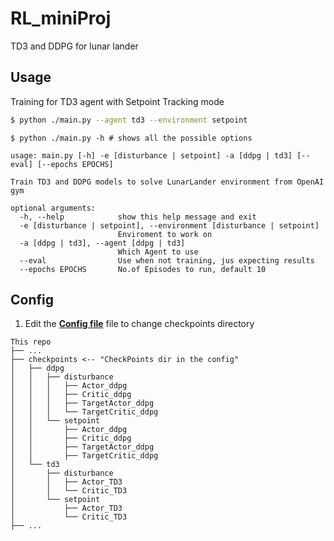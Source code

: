 # RL_miniProj
TD3 and DDPG for lunar lander

## Usage

Training for TD3 agent with Setpoint Tracking mode

```sh
$ python ./main.py --agent td3 --environment setpoint
```

```
$ python ./main.py -h # shows all the possible options

usage: main.py [-h] -e [disturbance | setpoint] -a [ddpg | td3] [--eval] [--epochs EPOCHS]

Train TD3 and DDPG models to solve LunarLander environment from OpenAI gym

optional arguments:
  -h, --help            show this help message and exit
  -e [disturbance | setpoint], --environment [disturbance | setpoint]
                        Enviroment to work on
  -a [ddpg | td3], --agent [ddpg | td3]
                        Which Agent to use
  --eval                Use when not training, jus expecting results
  --epochs EPOCHS       No.of Episodes to run, default 10
```

## Config

1. Edit the **[Config file](config.yml)** file to change checkpoints directory
```
This repo
├── ...
├── checkpoints <-- "CheckPoints dir in the config"
│   ├── ddpg
│   │   ├── disturbance
│   │   │   ├── Actor_ddpg
│   │   │   ├── Critic_ddpg
│   │   │   ├── TargetActor_ddpg
│   │   │   └── TargetCritic_ddpg
│   │   └── setpoint
│   │       ├── Actor_ddpg
│   │       ├── Critic_ddpg
│   │       ├── TargetActor_ddpg
│   │       ├── TargetCritic_ddpg
│   └── td3
│       ├── disturbance
│       │   ├── Actor_TD3
│       │   └── Critic_TD3
│       └── setpoint
│           ├── Actor_TD3
│           └── Critic_TD3
├── ...
```